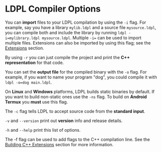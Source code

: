 # LDPL Compiler Options

You can **import** files to your LDPL compilation by using the `-i` flag. For example, say you have a library `mylib.ldpl` and a source file `mysource.ldpl`, you can compile both and include the library by running `ldpl -i=mylibrary.ldpl mysource.ldpl`. Multiple `-i=` can be used to import multiple files. Extensions can also be imported by using this flag; see the [Extensions](../extensions/c++-extensions/) section.

By using `-r` you can just compile the project and print the **C++ representation** for that code.

You can set the **output file** for the compiled binary with the `-o` flag. For example, if you want to name your program "dog", you could compile it with `ldpl -o=dog main.ldpl`.

On **Linux** and **Windows** platforms, LDPL builds static binaries by default. If you want to build non-static ones use the `-ns` flag. To build on **Android Termux** you **must** use this flag.

The `-c` flag tells LDPL to accept source code from the **standard input**.

`-v` and `--version` print out **version** info and release details.

`-h` and `--help` print this list of options.

The -f flag can be used to add flags to the C++ compilation line. See the [Building C++ Extensions](../extensions/c++-extensions/building-c++-extensions.md) section for more information.

